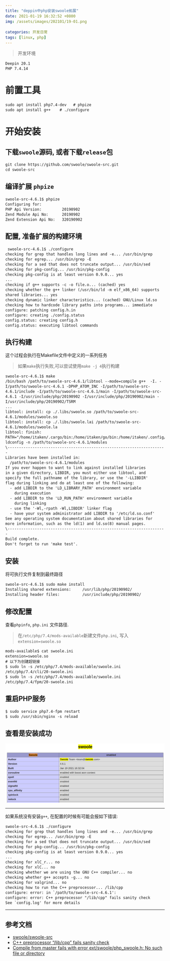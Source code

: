 ```yaml
---
title: "deppin中php安装swoole拓展"
date: 2021-01-19 16:32:52 +0800
img: /assets/images/202101/19-01.png

categories: 开发日常
tags: [linux, php]
---
```


>开发环境
```
Deepin 20.1
PHP 7.4.14
```

# 前置工具
```
sudo apt install php7.4-dev   # phpize
sudo apt install g++    # ./configure
```

# 开始安装
## 下载`swoole`源码, 或者下载`release`包

```
git clone https://github.com/swoole/swoole-src.git
cd swoole-src
```

## 编译扩展 `phpize`

```
swoole-src-4.6.1$ phpize
Configuring for:
PHP Api Version:         20190902
Zend Module Api No:      20190902
Zend Extension Api No:   320190902
```

## 配置, 准备扩展的构建环境

```
 swoole-src-4.6.1$ ./configure
checking for grep that handles long lines and -e... /usr/bin/grep
checking for egrep... /usr/bin/grep -E
checking for a sed that does not truncate output... /usr/bin/sed
checking for pkg-config... /usr/bin/pkg-config
checking pkg-config is at least version 0.9.0... yes
...
checking if g++ supports -c -o file.o... (cached) yes
checking whether the g++ linker (/usr/bin/ld -m elf_x86_64) supports shared libraries... yes
checking dynamic linker characteristics... (cached) GNU/Linux ld.so
checking how to hardcode library paths into programs... immediate
configure: patching config.h.in
configure: creating ./config.status
config.status: creating config.h
config.status: executing libtool commands
```

## 执行构建
这个过程会执行在Makefile文件中定义的一系列任务
>如果`make`执行失败,可以尝试使用`make -j 4`执行构建

```
swoole-src-4.6.1$ make
/bin/bash /path/to/swoole-src-4.6.1/libtool --mode=compile g++  -I. -I/path/to/swoole-src-4.6.1 -DPHP_ATOM_INC -I/path/to/swoole-src-4.6.1/include -I/path/to/swoole-src-4.6.1/main -I/path/to/swoole-src-4.6.1 -I/usr/include/php/20190902 -I/usr/include/php/20190902/main -I/usr/include/php/20190902/TSRM
...
libtool: install: cp ./.libs/swoole.so /path/to/swoole-src-4.6.1/modules/swoole.so
libtool: install: cp ./.libs/swoole.lai /path/to/swoole-src-4.6.1/modules/swoole.la
libtool: finish: PATH="/home/itaken/.cargo/bin:/home/itaken/go/bin:/home/itaken/.config/composer/vendor/bin:/home/itaken/Software/node/bin:/home/itaken/Software/anaconda3/bin:/home/itaken/Software/anaconda3/condabin:/usr/local/bin:/usr/bin:/bin:/usr/local/games:/usr/games:/sbin:/usr/sbin:/sbin" ldconfig -n /path/to/swoole-src-4.6.1/modules
\----------------------------------------------------------------------
Libraries have been installed in:
  /path/to/swoole-src-4.6.1/modules
If you ever happen to want to link against installed libraries
in a given directory, LIBDIR, you must either use libtool, and
specify the full pathname of the library, or use the '-LLIBDIR'
flag during linking and do at least one of the following:
  - add LIBDIR to the 'LD_LIBRARY_PATH' environment variable
    during execution
  - add LIBDIR to the 'LD_RUN_PATH' environment variable
    during linking
  - use the '-Wl,-rpath -Wl,LIBDIR' linker flag
  - have your system administrator add LIBDIR to '/etc/ld.so.conf'
See any operating system documentation about shared libraries for
more information, such as the ld(1) and ld.so(8) manual pages.
\----------------------------------------------------------------------
Build complete.
Don't forget to run 'make test'.
```

## 安装
将可执行文件复制到最终路径

```
swoole-src-4.6.1$ sudo make install
Installing shared extensions:     /usr/lib/php/20190902/
Installing header files:          /usr/include/php/20190902/
```

## 修改配置
查看`phpinfo`, `php.ini` 文件路径.

>在`/etc/php/7.4/mods-available`新建文件`php.ini`, 写入`extension=swoole.so`
```
mods-available$ cat swoole.ini
extension=swoole.so
# 以下为创建超链接
$ sudo ln -s /etc/php/7.4/mods-available/swoole.ini  /etc/php/7.4/cli/20-swoole.ini
$ sudo ln -s /etc/php/7.4/mods-available/swoole.ini  /etc/php/7.4/fpm/20-swoole.ini
```

## 重启PHP服务

```
$ sudo service php7.4-fpm restart
$ sudo /usr/sbin/nginx -s reload
```

## 查看是安装成功

![swoole](/assets/images/202101/19-01.png)

----

如果系统没有安装`g++`, 在配置的时候有可能会报如下错误:

```
swoole-src-4.6.1$ ./configure
checking for grep that handles long lines and -e... /usr/bin/grep
checking for egrep... /usr/bin/grep -E
checking for a sed that does not truncate output... /usr/bin/sed
checking for pkg-config... /usr/bin/pkg-config
checking pkg-config is at least version 0.9.0... yes
...
checking for xlC_r... no
checking for xlC... no
checking whether we are using the GNU C++ compiler... no
checking whether g++ accepts -g... no
checking for valgrind... no
checking how to run the C++ preprocessor... /lib/cpp
configure: error: in `/path/to/swoole-src-4.6.1':
configure: error: C++ preprocessor "/lib/cpp" fails sanity check
See `config.log' for more details
```

---
## 参考文档
- [swoole/swoole-src](https://github.com/swoole/swoole-src/blob/master/README-CN.md)
- [C++ preprocessor “/lib/cpp” fails sanity check](https://askubuntu.com/questions/509663/c-preprocessor-lib-cpp-fails-sanity-check)
- [Compile from master fails with error ext/swoole/php_swoole.h: No such file or directory](https://github.com/swoole/ext-async/issues/3)

